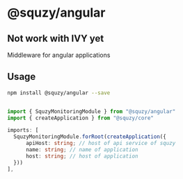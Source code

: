 # @squzy/angular

## Not work with IVY yet

Middleware for angular applications

## Usage

```bash
npm install @squzy/angular --save
```

```typescript

import { SquzyMonitoringModule } from "@squzy/angular"
import { createApplication } from "@squzy/core"

imports: [
  SquzyMonitoringModule.forRoot(createApplication({
      apiHost: string; // host of api service of squzy
      name: string; // name of application
      host: string; // host of application
  }))
],
```
